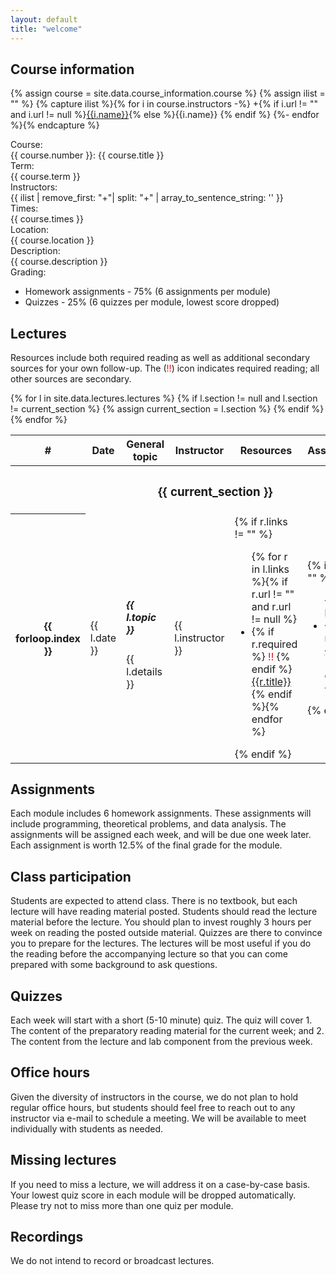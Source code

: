 ```yaml
---
layout: default
title: "welcome"
---
```


## Course information

{% assign course = site.data.course_information.course %}
{% assign ilist = "" %}
{% capture ilist %}{% for i in course.instructors -%}
  +{% if i.url != "" and i.url != null %}<a href="{{i.url}}">{{i.name}}</a>{% else %}{{i.name}}
  {% endif %} 
  {%- endfor %}{% endcapture %}



<div class="container">
  <div class="row align-items-baseline">
    <div class="col-2 text-end fs-5">Course:</div>
    <div class="col-6">{{ course.number }}: {{ course.title }}</div>
</div>
  <div class="row align-items-baseline">
    <div class="col-2 fs-5 text-end">Term:</div>
    <div class="col-6">{{ course.term }}</div>
  </div>
  <div class="row align-items-baseline">
    <div class="col-2 fs-5 text-end">Instructors:</div>
    <div class="col-6 ">{{ ilist | remove_first: "+"| split: "+" | array_to_sentence_string: '' }}</div>
  </div>  
  <div class="row align-items-baseline">
    <div class="col-2 fs-5 text-end">Times:</div>
    <div class="col-6 ">{{ course.times }}</div>
  </div>
  <div class="row align-items-baseline">
    <div class="col-2 fs-5 text-end">Location:</div>
    <div class="col-6 ">{{ course.location }}</div>
  </div>
  <div class="row align-items-baseline">
    <div class="col-2 fs-5 text-end">Description:</div>
    <div class="col-10 ">{{ course.description }}</div>
  </div>
  <div class="row align-items-baseline">
    <div class="col-2 fs-5 text-end">Grading:</div>
    <div class="col-10 ">
      <ul>
        <li>Homework assignments - 75% (6 assignments per module)</li>
        <li>Quizzes - 25% (6 quizzes per module, lowest score dropped)</li>
      </ul>
    </div>
  </div>   
</div>

## Lectures

Resources include both required reading as well as additional secondary sources for your own follow-up. The (<span style="color:red">!!</span>) icon indicates required reading; all other sources are secondary.

<table class="table">
  <thead>
    <tr>
      <th scope="col" width="2%">#</th>
      <th scope="col" width="3%">Date</th>
      <th scope="col" width="35%">General topic</th>
      <th scope="col" width="15%">Instructor</th>
      <th scope="col" width="25%">Resources</th>
      <th scope="col" width="15%">Assignments/Quizzes</th>
    </tr>
  </thead>
  <tbody>
    {% for l in site.data.lectures.lectures %}
    {% if l.section != null and l.section != current_section %}
    {% assign current_section = l.section %}
    <tr>
      <th colspan="6" class="bg-secondary"><h3 class="text-light">{{ current_section }}</h3></th>
    </tr>
    {% endif %}
    <tr>
      <th scope="row">{{ forloop.index }}</th>
      <td>{{ l.date }}</td>
      <td><h5 class="">{{ l.topic }}</h5><span class="text-secondary">{{ l.details }}</span></td>
      <td>{{ l.instructor }}</td>
      <td>
        {% if r.links != "" %}<ul class="m-0 p-0">{% for r in l.links %}{% if r.url != "" and r.url != null %}
          <li class="text-secondary">{% if r.required %} <span style="color:red">!!</span> {% endif %}<a href="{{ r.url }}">{{r.title}}</a></li>{% endif %}{% endfor %}</ul>{% endif %}
      </td>
      <td>{% if r.assignments != "" %}<ul class="m-0 p-0">{% for r in l.assignments %}
          <li class="text-secondary">{% if r.url != "" and r.url != null %}<a href="{{ r.url }}">{{r.title}}</a>{% else %}{{r.title}}{% endif %}</li>{% endfor %}</ul>{% endif %}</td>
    </tr>
    {% endfor %}
  </tbody>
</table>

## Assignments

Each module includes 6 homework assignments. These assignments will include programming, theoretical problems, and data analysis. The assignments will be assigned each week, and will be due one week later. Each assignment is worth 12.5% of the final grade for the module.

<!-- Students should complete assignments individually. We want you to work together at the level of sharing ideas, concepts, or suggested functions or reading material. You should not share or seek out completed solutions to the assignments. -->

## Class participation

Students are expected to attend class. There is no textbook, but each lecture will have reading material posted. Students should read the lecture material before the lecture. You should plan to invest roughly 3 hours per week on reading the posted outside material. Quizzes are there to convince you to prepare for the lectures. The lectures will be most useful if you do the reading before the accompanying lecture so that you can come prepared with some background to ask questions.

## Quizzes

Each week will start with a short (5-10 minute) quiz. The quiz will cover 1. The content of the preparatory reading material for the current week; and 2. The content from the lecture and lab component from the previous week. 

## Office hours

Given the diversity of instructors in the course, we do not plan to hold regular office hours, but students should feel free to reach out to any instructor via e-mail to schedule a meeting. We will be available to meet individually with students as needed.

## Missing lectures

If you need to miss a lecture, we will address it on a case-by-case basis. Your lowest quiz score in each module will be dropped automatically. Please try not to miss more than one quiz per module.

## Recordings

We do not intend to record or broadcast lectures.

